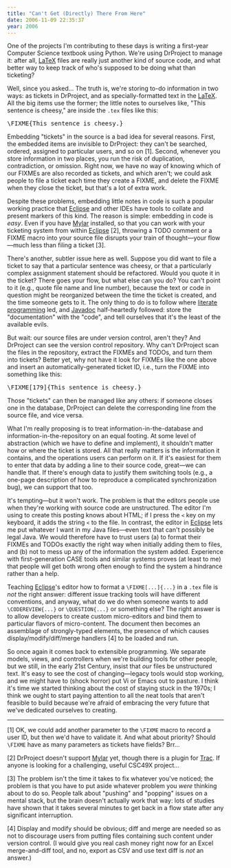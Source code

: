 ```yaml
---
title: "Can't Get (Directly) There From Here"
date: 2006-11-09 22:35:37
year: 2006
---
```

One of the projects I'm contributing to these days is writing a first-year Computer Science textbook using Python.  We're using DrProject to manage it: after all, <a href="http://www.latex-project.org/">LaTeX</a> files are really just another kind of source code, and what better way to keep track of who's supposed to be doing what than ticketing?

Well, since you asked...  The truth is, we're storing to-do information in two ways: as tickets in DrProject, and as specially-formatted text in the <a href="http://www.latex-project.org/">LaTeX</a>.  All the big items use the former; the little notes to ourselves like, "This sentence is cheesy," are inside the <code>.tex</code> files like this:
<pre>\FIXME{This sentence is cheesy.}</pre>
Embedding "tickets" in the source is a bad idea for several reasons.  First, the embedded items are invisible to DrProject: they can't be searched, ordered, assigned to particular users, and so on [1].  Second, whenever you store information in two places, you run the risk of duplication, contradiction, or omission.  Right now, we have no way of knowing which of our FIXMEs are also recorded as tickets, and which aren't; we could ask people to file a ticket each time they create a FIXME, and delete the FIXME when they close the ticket, but that's a lot of extra work.

Despite these problems, embedding little notes in code is such a popular working practice that <a href="http://www.eclipse.org">Eclipse</a> and other IDEs have tools to collate and present markers of this kind.  The reason is simple: embedding in code is <em>easy</em>.  Even if you have <a href="http://www.eclipse.org/mylar/">Mylar</a> installed, so that you can work with your ticketing system from within <a href="http://www.eclipse.org">Eclipse</a> [2], throwing a TODO comment or a FIXME macro into your source file disrupts your train of thought—your flow—much less than filing a ticket [3].

There's another, subtler issue here as well.  Suppose you did want to file a ticket to say that a particular sentence was cheesy, or that a particularly complex assignment statement should be refactored. Would you quote it in the ticket?  There goes your flow, but what else can you do?  You can't point to it (e.g., quote file name and line number), because the text or code in question might be reorganized between the time the ticket is created, and the time someone gets to it.  The only thing to do is to follow where <a href="http://www.literateprogramming.com/">literate programming</a> led, and <a href="http://java.sun.com/j2se/javadoc/">Javadoc</a> half-heartedly followed: store the "documentation" with the "code", and tell ourselves that it's the least of the available evils.

But wait: our source files are under version control, aren't they? And DrProject can see the version control repository.  Why can't DrProject scan the files in the repository, extract the FIXMEs and TODOs, and turn them into tickets? Better yet, why not have it look for FIXMEs like the one above and insert an automatically-generated ticket ID, i.e., turn the FIXME into something like this:
<pre>\FIXME[179]{This sentence is cheesy.}</pre>
Those "tickets" can then be managed like any others: if someone closes one in the database, DrProject can delete the corresponding line from the source file, and vice versa.

What I'm really proposing is to treat information-in-the-database and information-in-the-repository on an equal footing.  At some level of abstraction (which we have to define and implement), it shouldn't matter how or where the ticket is stored.  All that really matters is the information it contains, and the operations users can perform on it.  If it's easiest for them to enter that data by adding a line to their source code, great—we can handle that.  If there's enough data to justify them switching tools (e.g., a one-page description of how to reproduce a complicated synchronization bug), we can support that too.

It's tempting—but it won't work.  The problem is that the editors people use when they're working with source code are unstructured. The editor I'm using to create this posting knows about HTML; if I press the <code><</code> key on my keyboard, it adds the string <code>&lt;</code> to the file.  In contrast, the editor in <a href="http://www.eclipse.org">Eclipse</a> lets me put whatever I want in my Java files—even text that can't possibly be legal Java.  We would therefore have to trust users (a) to format their FIXMEs and TODOs exactly the right way when initially adding them to files, and (b) not to mess up any of the information the system added. Experience with first-generation CASE tools and similar systems proves (at least to me) that people will get both wrong often enough to find the system a hindrance rather than a help.

Teaching <a href="http://www.eclipse.org">Eclipse</a>'s editor how to format a <code>\FIXME[...]{...}</code> in a <code>.tex</code> file is <em>not</em> the right answer: different issue tracking tools will have different conventions, and anyway, what do we do when someone wants to add <code>\CODEREVIEW{...}</code> or <code>\QUESTION{...}</code> or something else?  The right answer is to allow developers to create custom micro-editors and bind them to particular flavors of micro-content.  The document then becomes an assemblage of strongly-typed elements, the presence of which causes display/modify/diff/merge handlers [4] to be loaded and run.

So once again it comes back to extensible programming.  We separate models, views, and controllers when we're building tools for other people, but we still, in the early 21st Century, insist that <em>our</em> files be unstructured text.  It's easy to see the cost of changing—legacy tools would stop working, and we might have to (shock horror) put Vi or Emacs out to pasture.  I think it's time we started thinking about the cost of staying stuck in the 1970s; I think we ought to start paying attention to all the neat tools that aren't feasible to build because we're afraid of embracing the very future that we've dedicated ourselves to creating.

<hr />[1] OK, we could add another parameter to the <code>\FIXME</code> macro to record a user ID, but then we'd have to validate it.  And what about priority?  Should <code>\FIXME</code> have as many parameters as tickets have fields?  Brr...

[2] DrProject doesn't support <a href="http://www.eclipse.org/mylar/">Mylar</a> yet, though there is a plugin for <a href="http://trac.edgewall.com">Trac</a>.  If anyone is looking for a challenging, useful CSC49X project...

[3] The problem isn't the time it takes to fix whatever you've noticed; the problem is that you have to put aside whatever problem you <em>were</em> thinking about to do so.  People talk about "pushing" and "popping" issues on a mental stack, but the brain doesn't actually work that way: lots of studies have shown that it takes several minutes to get back in a flow state after any significant interruption.

[4] Display and modify should be obvious; diff and merge are needed so as not to discourage users from putting files containing such content under version control.  (I would give you real cash money right now for an Excel merge-and-diff tool, and no, export as CSV and use text diff is <em>not</em> an answer.)
